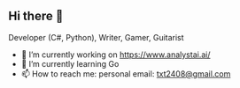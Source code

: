 ## Hi there 👋

Developer (C#, Python), Writer, Gamer, Guitarist

- 🔭 I’m currently working on https://www.analystai.ai/
- 🌱 I’m currently learning Go
- 📫 How to reach me: personal email: txt2408@gmail.com

